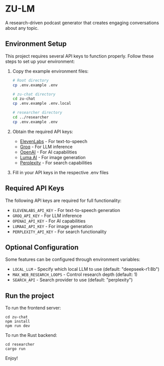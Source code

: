 # ZU-LM

A research-driven podcast generator that creates engaging conversations about any topic.

## Environment Setup

This project requires several API keys to function properly. Follow these steps to set up your environment:

1. Copy the example environment files:
   ```bash
   # Root directory
   cp .env.example .env

   # zu-chat directory
   cd zu-chat
   cp .env.example .env.local

   # researcher directory
   cd ../researcher
   cp .env.example .env
   ```

2. Obtain the required API keys:
   - [ElevenLabs](https://elevenlabs.io/) - For text-to-speech
   - [Groq](https://groq.com/) - For LLM inference
   - [OpenAI](https://openai.com/) - For AI capabilities
   - [Luma AI](https://lumalabs.ai/) - For image generation
   - [Perplexity](https://www.perplexity.ai/) - For search capabilities

3. Fill in your API keys in the respective .env files

## Required API Keys

The following API keys are required for full functionality:

- `ELEVENLABS_API_KEY` - For text-to-speech generation
- `GROQ_API_KEY` - For LLM inference
- `OPENAI_API_KEY` - For AI capabilities
- `LUMAAI_API_KEY` - For image generation
- `PERPLEXITY_API_KEY` - For search functionality

## Optional Configuration

Some features can be configured through environment variables:

- `LOCAL_LLM` - Specify which local LLM to use (default: "deepseek-r1:8b")
- `MAX_WEB_RESEARCH_LOOPS` - Control research depth (default: 1)
- `SEARCH_API` - Search provider to use (default: "perplexity")


## Run the project

To run the frontend server:

```
cd zu-chat
npm install
npm run dev
```

To run the Rust backend:
```
cd researcher
cargo run
```

Enjoy!
